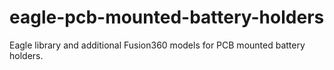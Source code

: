 # eagle-pcb-mounted-battery-holders
Eagle library and additional Fusion360 models for PCB mounted battery holders.
